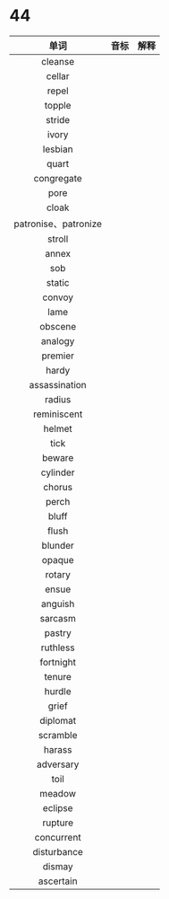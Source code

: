 # 44

|         单词         | 音标 | 解释 |
| :------------------: | :--: | :--: |
|       cleanse        |      |      |
|        cellar        |      |      |
|        repel         |      |      |
|        topple        |      |      |
|        stride        |      |      |
|        ivory         |      |      |
|       lesbian        |      |      |
|        quart         |      |      |
|      congregate      |      |      |
|         pore         |      |      |
|        cloak         |      |      |
| patronise、patronize |      |      |
|        stroll        |      |      |
|        annex         |      |      |
|         sob          |      |      |
|        static        |      |      |
|        convoy        |      |      |
|         lame         |      |      |
|       obscene        |      |      |
|       analogy        |      |      |
|       premier        |      |      |
|        hardy         |      |      |
|    assassination     |      |      |
|        radius        |      |      |
|     reminiscent      |      |      |
|        helmet        |      |      |
|         tick         |      |      |
|        beware        |      |      |
|       cylinder       |      |      |
|        chorus        |      |      |
|        perch         |      |      |
|        bluff         |      |      |
|        flush         |      |      |
|       blunder        |      |      |
|        opaque        |      |      |
|        rotary        |      |      |
|        ensue         |      |      |
|       anguish        |      |      |
|       sarcasm        |      |      |
|        pastry        |      |      |
|       ruthless       |      |      |
|      fortnight       |      |      |
|        tenure        |      |      |
|        hurdle        |      |      |
|        grief         |      |      |
|       diplomat       |      |      |
|       scramble       |      |      |
|        harass        |      |      |
|      adversary       |      |      |
|         toil         |      |      |
|        meadow        |      |      |
|       eclipse        |      |      |
|       rupture        |      |      |
|      concurrent      |      |      |
|     disturbance      |      |      |
|        dismay        |      |      |
|      ascertain       |      |      |